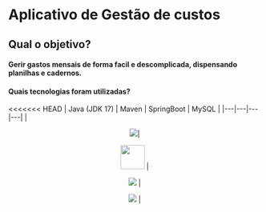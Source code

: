 # Aplicativo de Gestão de custos

## Qual o objetivo?
#### Gerir gastos mensais de forma facil e descomplicada, dispensando planilhas e cadernos.

#### Quais tecnologias foram utilizadas?

<<<<<<< HEAD
| Java (JDK 17) | Maven  | SpringBoot    |  MySQL  | 
|---|---|---|---|
| <p align="center">[<img src="https://img.icons8.com/color/48/000000/java-coffee-cup-logo--v1.png">](https://jdk.java.net/17/)|  <p align="center">[<img src="https://img.icons8.com/ios/50/e74c3c/maven-ios.png" width="48px">](https://maven.apache.org/download.cgi) |  <p align="center">[<img src="https://img.icons8.com/color/48/spring-logo.png">](https://spring.io/projects/spring-boot) |  <p align="center">[<img src="https://img.icons8.com/color/48/my-sql.png">](https://www.mysql.com/)  |

